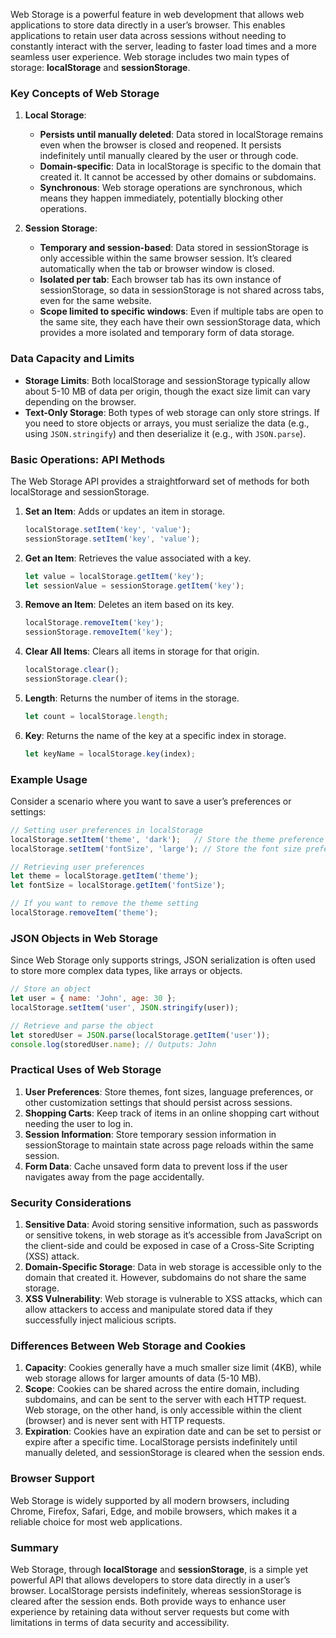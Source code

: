 Web Storage is a powerful feature in web development that allows web applications to store data directly in a user’s browser. This enables applications to retain user data across sessions without needing to constantly interact with the server, leading to faster load times and a more seamless user experience. Web storage includes two main types of storage: **localStorage** and **sessionStorage**.

### Key Concepts of Web Storage

1. **Local Storage**:
   - **Persists until manually deleted**: Data stored in localStorage remains even when the browser is closed and reopened. It persists indefinitely until manually cleared by the user or through code.
   - **Domain-specific**: Data in localStorage is specific to the domain that created it. It cannot be accessed by other domains or subdomains.
   - **Synchronous**: Web storage operations are synchronous, which means they happen immediately, potentially blocking other operations.

2. **Session Storage**:
   - **Temporary and session-based**: Data stored in sessionStorage is only accessible within the same browser session. It’s cleared automatically when the tab or browser window is closed.
   - **Isolated per tab**: Each browser tab has its own instance of sessionStorage, so data in sessionStorage is not shared across tabs, even for the same website.
   - **Scope limited to specific windows**: Even if multiple tabs are open to the same site, they each have their own sessionStorage data, which provides a more isolated and temporary form of data storage.

### Data Capacity and Limits
- **Storage Limits**: Both localStorage and sessionStorage typically allow about 5-10 MB of data per origin, though the exact size limit can vary depending on the browser.
- **Text-Only Storage**: Both types of web storage can only store strings. If you need to store objects or arrays, you must serialize the data (e.g., using `JSON.stringify`) and then deserialize it (e.g., with `JSON.parse`).

### Basic Operations: API Methods

The Web Storage API provides a straightforward set of methods for both localStorage and sessionStorage.

1. **Set an Item**: Adds or updates an item in storage.

   ```javascript
   localStorage.setItem('key', 'value'); 
   sessionStorage.setItem('key', 'value');
   ```

2. **Get an Item**: Retrieves the value associated with a key.

   ```javascript
   let value = localStorage.getItem('key');
   let sessionValue = sessionStorage.getItem('key');
   ```

3. **Remove an Item**: Deletes an item based on its key.

   ```javascript
   localStorage.removeItem('key');
   sessionStorage.removeItem('key');
   ```

4. **Clear All Items**: Clears all items in storage for that origin.

   ```javascript
   localStorage.clear();
   sessionStorage.clear();
   ```

5. **Length**: Returns the number of items in the storage.

   ```javascript
   let count = localStorage.length;
   ```

6. **Key**: Returns the name of the key at a specific index in storage.

   ```javascript
   let keyName = localStorage.key(index);
   ```

### Example Usage

Consider a scenario where you want to save a user’s preferences or settings:

```javascript
// Setting user preferences in localStorage
localStorage.setItem('theme', 'dark');   // Store the theme preference
localStorage.setItem('fontSize', 'large'); // Store the font size preference

// Retrieving user preferences
let theme = localStorage.getItem('theme');
let fontSize = localStorage.getItem('fontSize');

// If you want to remove the theme setting
localStorage.removeItem('theme');
```

### JSON Objects in Web Storage

Since Web Storage only supports strings, JSON serialization is often used to store more complex data types, like arrays or objects.

```javascript
// Store an object
let user = { name: 'John', age: 30 };
localStorage.setItem('user', JSON.stringify(user));

// Retrieve and parse the object
let storedUser = JSON.parse(localStorage.getItem('user'));
console.log(storedUser.name); // Outputs: John
```

### Practical Uses of Web Storage

1. **User Preferences**: Store themes, font sizes, language preferences, or other customization settings that should persist across sessions.
2. **Shopping Carts**: Keep track of items in an online shopping cart without needing the user to log in.
3. **Session Information**: Store temporary session information in sessionStorage to maintain state across page reloads within the same session.
4. **Form Data**: Cache unsaved form data to prevent loss if the user navigates away from the page accidentally.

### Security Considerations

1. **Sensitive Data**: Avoid storing sensitive information, such as passwords or sensitive tokens, in web storage as it’s accessible from JavaScript on the client-side and could be exposed in case of a Cross-Site Scripting (XSS) attack.
2. **Domain-Specific Storage**: Data in web storage is accessible only to the domain that created it. However, subdomains do not share the same storage.
3. **XSS Vulnerability**: Web storage is vulnerable to XSS attacks, which can allow attackers to access and manipulate stored data if they successfully inject malicious scripts.

### Differences Between Web Storage and Cookies

1. **Capacity**: Cookies generally have a much smaller size limit (4KB), while web storage allows for larger amounts of data (5-10 MB).
2. **Scope**: Cookies can be shared across the entire domain, including subdomains, and can be sent to the server with each HTTP request. Web storage, on the other hand, is only accessible within the client (browser) and is never sent with HTTP requests.
3. **Expiration**: Cookies have an expiration date and can be set to persist or expire after a specific time. LocalStorage persists indefinitely until manually deleted, and sessionStorage is cleared when the session ends.

### Browser Support

Web Storage is widely supported by all modern browsers, including Chrome, Firefox, Safari, Edge, and mobile browsers, which makes it a reliable choice for most web applications.

### Summary
Web Storage, through **localStorage** and **sessionStorage**, is a simple yet powerful API that allows developers to store data directly in a user’s browser. LocalStorage persists indefinitely, whereas sessionStorage is cleared after the session ends. Both provide ways to enhance user experience by retaining data without server requests but come with limitations in terms of data security and accessibility.